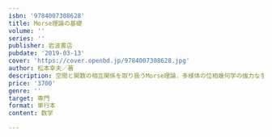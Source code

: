 ```yaml
---
isbn: '9784007308628'
title: Morse理論の基礎
volume: ''
series: ''
publisher: 岩波書店
pubdate: '2019-03-13'
cover: 'https://cover.openbd.jp/9784007308628.jpg'
author: 松本幸夫／著
description: 空間と関数の相互関係を取り扱うMorse理論．多様体の位相幾何学の強力な手段である有限次元の場合を解説．
price: '3700'
genre: ''
target: 専門
format: 単行本
content: 数学

---
```

